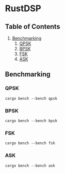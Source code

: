 # RustDSP

## Table of Contents
1. [Benchmarking](#Benchmarking)
   1. [QPSK](#QPSK)
   2. [BPSK](#BPSK)
   3. [FSK](#FSK)
   4. [ASK](#ASK)


## Benchmarking

### QPSK
```shell
cargo bench --bench qpsk
```
### BPSK
```shell
cargo bench --bench bpsk
```
### FSK
```shell
cargo bench --bench fsk
```
### ASK
```shell
cargo bench --bench ask
```